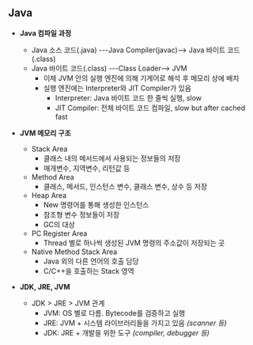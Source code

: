 ## Java

- __Java 컴파일 과정__
    - Java 소스 코드(.java) ---Java Compiler(javac)--> Java 바이트 코드(.class)
    - Java 바이트 코드(.class) ---Class Loader--> JVM
        - 이제 JVM 안의 실행 엔진에 의해 기계어로 해석 후 메모리 상에 배치
        - 실행 엔진에는 Interpreter와 JIT Compiler가 있음
            - Interpreter: Java 바이트 코드 한 줄씩 실행, slow
            - JIT Compiler: 전체 바이트 코드 컴파일, slow but after cached fast

- __JVM 메모리 구조__
    - Stack Area
        - 클래스 내의 메서드에서 사용되는 정보들의 저장
        - 매개변수, 지역변수, 리턴값 등
    - Method Area
        - 클래스, 메서드, 인스턴스 변수, 클래스 변수, 상수 등 저장
    - Heap Area
        - New 명령어를 통해 생성한 인스턴스
        - 참조형 변수 정보들이 저장
        - GC의 대상
    - PC Register Area
        - Thread 별로 하나씩 생성된 JVM 명령의 주소값이 저장되는 곳
    - Native Method Stack Area
        - Java 외의 다른 언어의 호출 담당
        - C/C++을 호출하는 Stack 영역

- __JDK, JRE, JVM__
    - JDK > JRE > JVM 관계
        - JVM: OS 별로 다름. Bytecode를 검증하고 실행
        - JRE: JVM + 시스템 라이브러리들을 가지고 있음 *(scanner 등)*
        - JDK: JRE + 개발을 위한 도구 *(compiler, debugger 등)*

